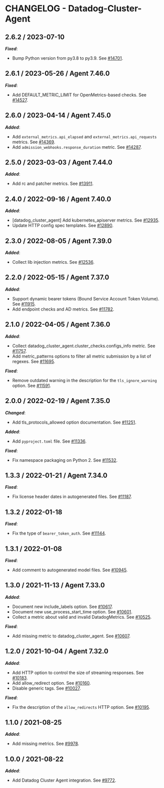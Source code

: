 # CHANGELOG - Datadog-Cluster-Agent

## 2.6.2 / 2023-07-10

***Fixed***:

* Bump Python version from py3.8 to py3.9. See [#14701](https://github.com/DataDog/integrations-core/pull/14701).

## 2.6.1 / 2023-05-26 / Agent 7.46.0

***Fixed***: 

* Add DEFAULT_METRIC_LIMIT for OpenMetrics-based checks. See [#14527](https://github.com/DataDog/integrations-core/pull/14527).

## 2.6.0 / 2023-04-14 / Agent 7.45.0

***Added***: 

* Add `external_metrics.api_elapsed` and `external_metrics.api_requests` metrics. See [#14369](https://github.com/DataDog/integrations-core/pull/14369).
* Add `admission_webhooks.response_duration` metric. See [#14287](https://github.com/DataDog/integrations-core/pull/14287).

## 2.5.0 / 2023-03-03 / Agent 7.44.0

***Added***: 

* Add rc and patcher metrics. See [#13911](https://github.com/DataDog/integrations-core/pull/13911).

## 2.4.0 / 2022-09-16 / Agent 7.40.0

***Added***: 

* [datadog_cluster_agent] Add kubernetes_apiserver metrics. See [#12935](https://github.com/DataDog/integrations-core/pull/12935).
* Update HTTP config spec templates. See [#12890](https://github.com/DataDog/integrations-core/pull/12890).

## 2.3.0 / 2022-08-05 / Agent 7.39.0

***Added***: 

* Collect lib injection metrics. See [#12536](https://github.com/DataDog/integrations-core/pull/12536).

## 2.2.0 / 2022-05-15 / Agent 7.37.0

***Added***: 

* Support dynamic bearer tokens (Bound Service Account Token Volume). See [#11915](https://github.com/DataDog/integrations-core/pull/11915).
* Add endpoint checks and AD metrics. See [#11782](https://github.com/DataDog/integrations-core/pull/11782).

## 2.1.0 / 2022-04-05 / Agent 7.36.0

***Added***: 

* Collect datadog_cluster_agent.cluster_checks.configs_info metric. See [#11757](https://github.com/DataDog/integrations-core/pull/11757).
* Add metric_patterns options to filter all metric submission by a list of regexes. See [#11695](https://github.com/DataDog/integrations-core/pull/11695).

***Fixed***: 

* Remove outdated warning in the description for the `tls_ignore_warning` option. See [#11591](https://github.com/DataDog/integrations-core/pull/11591).

## 2.0.0 / 2022-02-19 / Agent 7.35.0

***Changed***: 

* Add tls_protocols_allowed option documentation. See [#11251](https://github.com/DataDog/integrations-core/pull/11251).

***Added***: 

* Add `pyproject.toml` file. See [#11336](https://github.com/DataDog/integrations-core/pull/11336).

***Fixed***: 

* Fix namespace packaging on Python 2. See [#11532](https://github.com/DataDog/integrations-core/pull/11532).

## 1.3.3 / 2022-01-21 / Agent 7.34.0

***Fixed***: 

* Fix license header dates in autogenerated files. See [#11187](https://github.com/DataDog/integrations-core/pull/11187).

## 1.3.2 / 2022-01-18

***Fixed***: 

* Fix the type of `bearer_token_auth`. See [#11144](https://github.com/DataDog/integrations-core/pull/11144).

## 1.3.1 / 2022-01-08

***Fixed***: 

* Add comment to autogenerated model files. See [#10945](https://github.com/DataDog/integrations-core/pull/10945).

## 1.3.0 / 2021-11-13 / Agent 7.33.0

***Added***: 

* Document new include_labels option. See [#10617](https://github.com/DataDog/integrations-core/pull/10617).
* Document new use_process_start_time option. See [#10601](https://github.com/DataDog/integrations-core/pull/10601).
* Collect a metric about valid and invalid DatadogMetrics. See [#10525](https://github.com/DataDog/integrations-core/pull/10525).

***Fixed***: 

* Add missing metric to datadog_cluster_agent. See [#10607](https://github.com/DataDog/integrations-core/pull/10607).

## 1.2.0 / 2021-10-04 / Agent 7.32.0

***Added***: 

* Add HTTP option to control the size of streaming responses. See [#10183](https://github.com/DataDog/integrations-core/pull/10183).
* Add allow_redirect option. See [#10160](https://github.com/DataDog/integrations-core/pull/10160).
* Disable generic tags. See [#10027](https://github.com/DataDog/integrations-core/pull/10027).

***Fixed***: 

* Fix the description of the `allow_redirects` HTTP option. See [#10195](https://github.com/DataDog/integrations-core/pull/10195).

## 1.1.0 / 2021-08-25

***Added***: 

* Add missing metrics. See [#9978](https://github.com/DataDog/integrations-core/pull/9978).

## 1.0.0 / 2021-08-22

***Added***: 

* Add Datadog Cluster Agent integration. See [#9772](https://github.com/DataDog/integrations-core/pull/9772).
